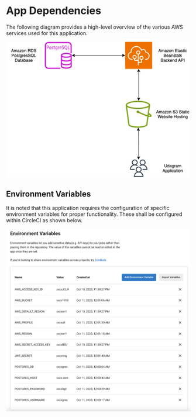 # App Dependencies

The following diagram provides a high-level overview of the various AWS services used for this application.

![Diagram](https://github.com/jeffreyricardo/udacity-full-stack-deploy/blob/main/screenshots/architecture_diagram.png)

## Environment Variables

It is noted that this application requires the configuration of specific environment variables for proper functionality.  These shall be configured within CircleCI as shown below.

![Env Vars](https://github.com/jeffreyricardo/udacity-full-stack-deploy/blob/main/screenshots/screenshot_circleci_env.png)

